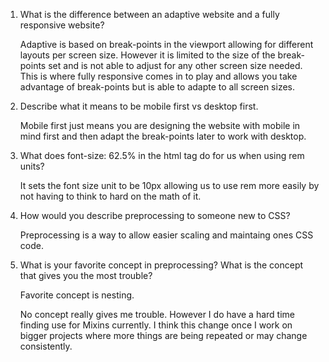 1. What is the difference between an adaptive website and a fully responsive website?

    Adaptive is based on break-points in the viewport allowing for different layouts per screen size. However it is limited to the size of the break-points set and is not able to adjust for any other screen size needed. This is where fully responsive comes in to play and allows you take advantage of break-points but is able to adapte to all screen sizes.

2. Describe what it means to be mobile first vs desktop first.

    Mobile first just means you are designing the website with mobile in mind first and then adapt the break-points later to work with desktop.

3. What does font-size: 62.5% in the html tag do for us when using rem units?

    It sets the font size unit to be 10px allowing us to use rem more easily by not having to think to hard on the math of it.

4. How would you describe preprocessing to someone new to CSS?

    Preprocessing is a way to allow easier scaling and maintaing ones CSS code.

5. What is your favorite concept in preprocessing? What is the concept that gives you the most trouble?

    Favorite concept is nesting.    

    No concept really gives me trouble. However I do have a hard time finding use for Mixins currently. I think this change once I work on bigger projects where more things are being repeated or may change consistently.